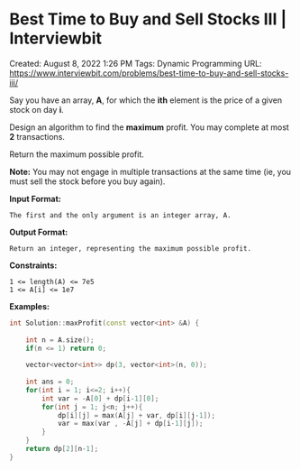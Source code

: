 # Best Time to Buy and Sell Stocks III | Interviewbit

Created: August 8, 2022 1:26 PM
Tags: Dynamic Programming
URL: https://www.interviewbit.com/problems/best-time-to-buy-and-sell-stocks-iii/

Say you have an array, **A**, for which the **ith** element is the price of a given stock on day **i**.

Design an algorithm to find the **maximum** profit. You may complete at most **2** transactions.

Return the maximum possible profit.

**Note:** You may not engage in multiple transactions at the same time (ie, you must sell the stock before you buy again).

**Input Format:**

```
The first and the only argument is an integer array, A.

```

**Output Format:**

```
Return an integer, representing the maximum possible profit.

```

**Constraints:**

```
1 <= length(A) <= 7e5
1 <= A[i] <= 1e7

```

**Examples:**

```cpp
int Solution::maxProfit(const vector<int> &A) {
    
    int n = A.size();
    if(n <= 1) return 0;
    
    vector<vector<int>> dp(3, vector<int>(n, 0));
    
    int ans = 0;
    for(int i = 1; i<=2; i++){
        int var = -A[0] + dp[i-1][0];
        for(int j = 1; j<n; j++){
            dp[i][j] = max(A[j] + var, dp[i][j-1]);
            var = max(var , -A[j] + dp[i-1][j]);
        }
    }
    return dp[2][n-1];
}
```